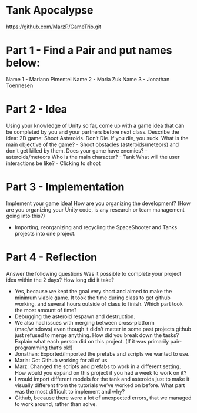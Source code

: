 # Tank Apocalypse
https://github.com/MarzP/GameTrio.git

# Part 1 - Find a Pair and put names below: 
Name 1 - Mariano Pimentel
Name 2 - Maria Zuk
Name 3 - Jonathan Toennesen

# Part 2 - Idea
Using your knowledge of Unity so far, come up with a game idea that can be completed by you and your partners before next class. 
Describe the idea: 2D game: Shoot Asteroids. Don’t Die. If you die, you suck.
What is the main objective of the game? - Shoot obstacles (asteroids/meteors) and don't get killed by them.
Does your game have enemies?  -  asteroids/meteors
Who is the main character? - Tank
What will the user interactions be like? - Clicking to shoot

# Part 3 - Implementation
Implement your game idea!
How are you organizing the development? (How are you organizing your Unity code, is any research or team management going into this?)
- Importing, reorganizing and recycling the SpaceShooter and Tanks projects into one project.

# Part 4 - Reflection 
Answer the following questions
Was it possible to complete your project idea within the 2 days? How long did it take?
- Yes, because we kept the goal very short and aimed to make the minimum viable game. It took the time during class to get github working, and several hours outside of class to finish.
Which part took the most amount of time?
- Debugging the asteroid respawn and destruction.
- We also had issues with merging between cross-platform (mac/windows) even though it didn't matter in some past projects github just refused to merge anything.
How did you break down the tasks? Explain what each person did on this project. (If it was primarily pair-programming that’s ok!)
- Jonathan: Exported/Imported the prefabs and scripts we wanted to use.
- Maria: Got Github working for all of us
- Marz: Changed the scripts and prefabs to work in a different setting.
How would you expand on this project if you had a week to work on it?
- I would import different models for the tank and asteroids just to make it visually different from the tutorials we’ve worked on before.
What part was the most difficult to implement and why?
- Github, because there were a lot of unexpected errors, that we managed to work around, rather than solve.
